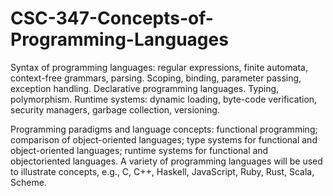 # CSC-347-Concepts-of-Programming-Languages


Syntax of programming languages: regular expressions, finite automata, context-free grammars, parsing. Scoping, binding, parameter passing, exception handling. Declarative programming languages. Typing, polymorphism. Runtime systems: dynamic loading, byte-code verification, security managers, garbage collection, versioning.

Programming paradigms and language concepts: functional programming;
comparison of object-oriented languages; type systems for functional and
object-oriented languages; runtime systems for functional and objectoriented
languages. A variety of programming languages will be used to
illustrate concepts, e.g., C, C++, Haskell, JavaScript, Ruby, Rust, Scala,
Scheme.
